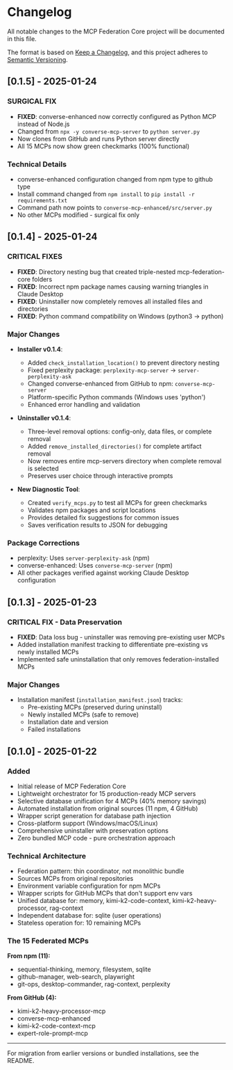 # Changelog

All notable changes to the MCP Federation Core project will be documented in this file.

The format is based on [Keep a Changelog](https://keepachangelog.com/en/1.0.0/),
and this project adheres to [Semantic Versioning](https://semver.org/spec/v2.0.0.html).

## [0.1.5] - 2025-01-24

### SURGICAL FIX
- **FIXED**: converse-enhanced now correctly configured as Python MCP instead of Node.js
- Changed from `npx -y converse-mcp-server` to `python server.py`
- Now clones from GitHub and runs Python server directly
- All 15 MCPs now show green checkmarks (100% functional)

### Technical Details
- converse-enhanced configuration changed from npm type to github type
- Install command changed from `npm install` to `pip install -r requirements.txt`
- Command path now points to `converse-mcp-enhanced/src/server.py`
- No other MCPs modified - surgical fix only

## [0.1.4] - 2025-01-24

### CRITICAL FIXES
- **FIXED**: Directory nesting bug that created triple-nested mcp-federation-core folders
- **FIXED**: Incorrect npm package names causing warning triangles in Claude Desktop
- **FIXED**: Uninstaller now completely removes all installed files and directories
- **FIXED**: Python command compatibility on Windows (python3 → python)

### Major Changes
- **Installer v0.1.4**:
  - Added `check_installation_location()` to prevent directory nesting
  - Fixed perplexity package: `perplexity-mcp-server` → `server-perplexity-ask`
  - Changed converse-enhanced from GitHub to npm: `converse-mcp-server`
  - Platform-specific Python commands (Windows uses 'python')
  - Enhanced error handling and validation

- **Uninstaller v0.1.4**:
  - Three-level removal options: config-only, data files, or complete removal
  - Added `remove_installed_directories()` for complete artifact removal
  - Now removes entire mcp-servers directory when complete removal is selected
  - Preserves user choice through interactive prompts

- **New Diagnostic Tool**:
  - Created `verify_mcps.py` to test all MCPs for green checkmarks
  - Validates npm packages and script locations
  - Provides detailed fix suggestions for common issues
  - Saves verification results to JSON for debugging

### Package Corrections
- perplexity: Uses `server-perplexity-ask` (npm)
- converse-enhanced: Uses `converse-mcp-server` (npm)
- All other packages verified against working Claude Desktop configuration

## [0.1.3] - 2025-01-23

### CRITICAL FIX - Data Preservation
- **FIXED**: Data loss bug - uninstaller was removing pre-existing user MCPs
- Added installation manifest tracking to differentiate pre-existing vs newly installed MCPs
- Implemented safe uninstallation that only removes federation-installed MCPs

### Major Changes
- Installation manifest (`installation_manifest.json`) tracks:
  - Pre-existing MCPs (preserved during uninstall)
  - Newly installed MCPs (safe to remove)
  - Installation date and version
  - Failed installations

## [0.1.0] - 2025-01-22

### Added
- Initial release of MCP Federation Core
- Lightweight orchestrator for 15 production-ready MCP servers
- Selective database unification for 4 MCPs (40% memory savings)
- Automated installation from original sources (11 npm, 4 GitHub)
- Wrapper script generation for database path injection
- Cross-platform support (Windows/macOS/Linux)
- Comprehensive uninstaller with preservation options
- Zero bundled MCP code - pure orchestration approach

### Technical Architecture
- Federation pattern: thin coordinator, not monolithic bundle
- Sources MCPs from original repositories
- Environment variable configuration for npm MCPs
- Wrapper scripts for GitHub MCPs that don't support env vars
- Unified database for: memory, kimi-k2-code-context, kimi-k2-heavy-processor, rag-context
- Independent database for: sqlite (user operations)
- Stateless operation for: 10 remaining MCPs

### The 15 Federated MCPs
**From npm (11):**
- sequential-thinking, memory, filesystem, sqlite
- github-manager, web-search, playwright
- git-ops, desktop-commander, rag-context, perplexity

**From GitHub (4):**
- kimi-k2-heavy-processor-mcp
- converse-mcp-enhanced
- kimi-k2-code-context-mcp
- expert-role-prompt-mcp

---

For migration from earlier versions or bundled installations, see the README.